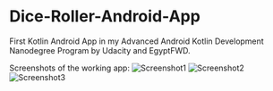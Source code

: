 # Dice-Roller-Android-App
First Kotlin Android App in my Advanced Android Kotlin Development Nanodegree Program by Udacity and EgyptFWD.

Screenshots of the working app:
![Screenshot1](https://user-images.githubusercontent.com/72940480/188283854-0682315b-e68a-4d3a-80a8-af48fb96bad4.png)
![Screenshot2](https://user-images.githubusercontent.com/72940480/188283877-c4201ce3-5fe4-45ca-a871-b7054f9b3fcd.png)
![Screenshot3](https://user-images.githubusercontent.com/72940480/188283883-9412583d-2837-4c64-9228-ae4f96aae39d.png)
